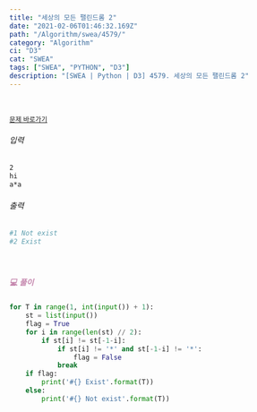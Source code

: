 ```yaml
---
title: "세상의 모든 팰린드롬 2"
date: "2021-02-06T01:46:32.169Z"
path: "/Algorithm/swea/4579/"
category: "Algorithm"
ci: "D3"
cat: "SWEA"
tags: ["SWEA", "PYTHON", "D3"]
description: "[SWEA | Python | D3] 4579. 세상의 모든 팰린드롬 2"
---
```


<br />

<a href="https://swexpertacademy.com/main/code/problem/problemDetail.do?problemLevel=3&contestProbId=AWQAz7IqAH8DFAWh&categoryId=AWQAz7IqAH8DFAWh&categoryType=CODE&problemTitle=&orderBy=FIRST_REG_DATETIME&selectCodeLang=PYTHON&select-1=3&pageSize=10&pageIndex=4"><small>문제 바로가기</small></a>

###### 입력

```sh
2
hi
a*a
```

###### 출력

```sh
#1 Not exist
#2 Exist
```

<br />

##### <h5 style="color:#C587AE;">💻 풀이</h5>

```python
for T in range(1, int(input()) + 1):
    st = list(input())
    flag = True
    for i in range(len(st) // 2):
        if st[i] != st[-1-i]:
            if st[i] != '*' and st[-1-i] != '*':
                flag = False
            break
    if flag:
        print('#{} Exist'.format(T))
    else:
        print('#{} Not exist'.format(T))
```

